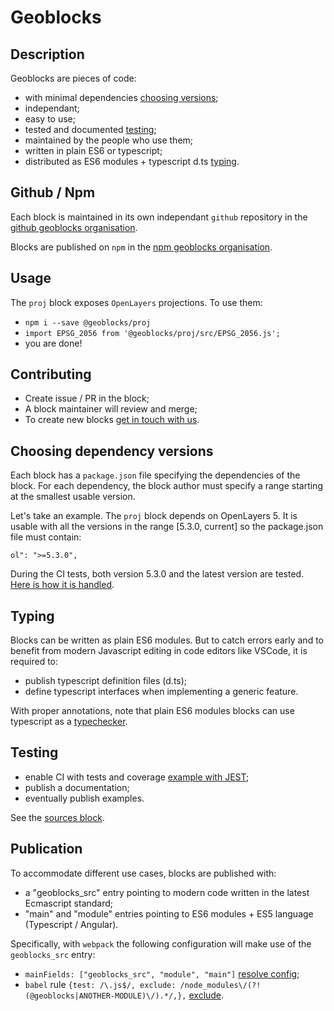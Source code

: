 # Geoblocks


## Description

Geoblocks are pieces of code:
- with minimal dependencies [choosing versions](#choosing-dependency-versions);
- independant;
- easy to use;
- tested and documented [testing](#testing);
- maintained by the people who use them;
- written in plain ES6 or typescript;
- distributed as ES6 modules + typescript d.ts [typing](#typing).


## Github / Npm

Each block is maintained in its own independant `github` repository in the
[github geoblocks organisation](https://github.com/geoblocks).

Blocks are published on `npm` in the
[npm geoblocks organisation](https://www.npmjs.com/org/geoblocks).


## Usage

The `proj` block exposes `OpenLayers` projections. To use them:
- `npm i --save @geoblocks/proj`
- `import EPSG_2056 from '@geoblocks/proj/src/EPSG_2056.js';`
- you are done!


## Contributing

- Create issue / PR in the block;
- A block maintainer will review and merge;
- To create new blocks [get in touch with us](mailto:guillaume.beraudo@camptocamp.com).


## Choosing dependency versions

Each block has a `package.json` file specifying the dependencies of the block.
For each dependency, the block author must specify a range starting at the smallest usable version.

Let's take an example.
The `proj` block depends on OpenLayers 5. It is usable with all the versions in
the range [5.3.0, current] so the package.json file must contain:
```
ol": ">=5.3.0",
```

During the CI tests, both version 5.3.0 and the latest version are tested.
[Here is how it is handled](https://github.com/geoblocks/proj/commit/15f12c755d50f0129f1e4ef1b990e0864d74926d).


## Typing

Blocks can be written as plain ES6 modules. But to catch errors early and to benefit from modern Javascript editing in code
editors like VSCode, it is required to:
- publish typescript definition files (d.ts);
- define typescript interfaces when implementing a generic feature.

With proper annotations, note that plain ES6 modules blocks can use typescript
as a [typechecker](https://github.com/geoblocks/proj/blob/15f12c755d50f0129f1e4ef1b990e0864d74926d/package.json#L7).


## Testing

- enable CI with tests and coverage [example with JEST](https://github.com/geoblocks/proj/commit/96db2d43f8d093b262421ac9b527764af1fa9893);
- publish a documentation;
- eventually publish examples.

See the [sources block](https://github.com/geoblocks/sources).


## Publication

To accommodate different use cases, blocks are published with:
- a "geoblocks_src" entry pointing to modern code written in the latest Ecmascript standard;
- "main" and "module" entries pointing to ES6 modules + ES5 language (Typescript / Angular).

Specifically, with `webpack` the following configuration will make use of the `geoblocks_src` entry:
- `mainFields: ["geoblocks_src", "module", "main"]` [resolve config](https://webpack.js.org/configuration/resolve/#resolve-mainfields);
- `babel` rule `{test: /\.js$/, exclude: /node_modules\/(?!(@geoblocks|ANOTHER-MODULE)\/).*/,},` [exclude](https://github.com/webpack/webpack/issues/2031).
